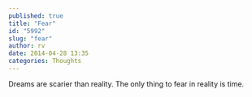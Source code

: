 ```yaml
---
published: true
title: "Fear"
id: "5992"
slug: "fear"
author: rv
date: 2014-04-28 13:35
categories: Thoughts
---
```

Dreams are scarier than reality. The only thing to fear in reality is time.